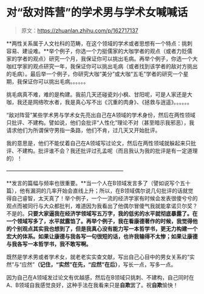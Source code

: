 # 对“敌对阵营”的学术男与学术女喊喊话

> 原文：<https://zhuanlan.zhihu.com/p/162717137>

**两性关系属于人文社科的范畴，在这个领域的学术或者思想有一个特点：挑刺容易、建设难。**举个例子，你选一个力挺儒家的大咖学者的观点（或者力贬儒家的学者的观点）研究一个月，我保证你可以挑出毛病。再举个例子，你选一个大咖红学家的观点研究一年，我保证你可以挑出毛病（或者找到该学者的敌对方挑出的毛病）。最后举一个例子，你研究大咖“美分”或大咖“五毛”学者的研究一个星期，我保证你可以挑出毛病。。。。。。

挑毛病真不难，难的是构建。我前几天还碰瓷刘小枫、甘阳呢，可是人家还是大咖，我还是网络吹水者，我是真心写不出《沉重的肉身》、《拯救与逍遥》。。。。。。

“敌对阵营”某些学术男与学术女先亮出自己在A领域的学术身份，然后在两性领域只批评、不建构。譬如说，他们会批评“人性化”理论不对（甚至暗示我邪恶），我请求他们为所谓保守男指一条路，他们不肯，过几天又开始批评。

我的意思是，他们不能仗着自己在A领域写过论文，然后在两性领域就躲起来只批评、不建构。批评谁不会？我还批评过孔孟呢（而且我认为我的批评是有一定道理的）！

——————————————————————

**发言的篇幅与频率也很重要。**当一个人在B领域发言多了（譬如说写个五十篇），他有漏洞的几率开始会直线上升；所以，在B领域偶尔说几句批评的话就觉得自己睿智，太天真了！举个例子，一个一流的经济学家有时候会发表很傻兮兮的观点而被同行与大众都批判，难道因为我看出了他偶尔冒傻气我就能拿诺贝尔奖？不是的。**只要大家逼我在经济学领域写五万字，我的低劣的水平就彻底暴露了。在一个领域写多了，水平就露馅了。再举个例子，我在看康德著作的时候，我觉得他的个别观点其实我也想到了，但是我真心没有能力写一本哲学书，更无力构建一个宏大的体系。如果让康德与我各写一句很短的话，也许我输得不太惨；如果让康德与我各写一本哲学书，我不敢写啊。**

既然是学术男或者学术女，就老老实实查文献，写出自己心目中的男女关系的“实然”与“应然”**（记住，“实然”在先，“应然”在后）**，写长一点，写多一点。

因为自己在A领域发过论文有优越感，然后在B领域只挑刺、不建构，自己同时在A、B领域自我感觉良好，这种手法在我看来只是**自欺**罢了。祝**自欺**愉快！